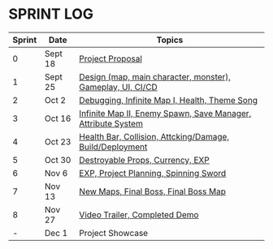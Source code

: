 # SPRINT LOG

| Sprint | Date | Topics |
|-------|--------|--------|
| 0 | Sept 18 | [Project Proposal](https://docs.google.com/presentation/d/1QZuCHcw-XQJX6cx3vN3X9eq7D1kBJrU_VfY-N7w5GjE/edit?usp=sharing) |
| 1 | Sept 25 | [Design (map, main character, monster), Gameplay, UI, CI/CD](https://docs.google.com/presentation/d/1XwsmqnvuUZy8hG3dEhCG0LhejiQz0n9hR5nsSBdyIQ4/edit?usp=sharing) |
| 2 | Oct 2 | [Debugging, Infinite Map I, Health, Theme Song](https://docs.google.com/presentation/d/1nX_O4f_KwobsOvix08OWkwDAaSNHP7dIX3qAlZBXIAQ/edit?usp=sharing) |
| 3 | Oct 16 | [Infinite Map II, Enemy Spawn, Save Manager, Attribute System](https://docs.google.com/presentation/d/1dii01qTQow6E7HbTXYZtBlbZcpw4KdgUccR2SQBJ770/edit?usp=sharing) |
| 4 | Oct 23 | [Health Bar, Collision, Attcking/Damage, Build/Deployment](https://docs.google.com/presentation/d/1YWExQFTeQ_wJTf-_P975b6vxPGwurcFSPL5Q_t86144/edit?usp=sharing) |
| 5 | Oct 30 | [Destroyable Props, Currency, EXP](https://docs.google.com/presentation/d/1tr08vZfxYO9gPdU97kq48HjzESffYSWqBbj3cb3Jtc4/edit?usp=sharing) |
| 6 | Nov 6 | [EXP, Project Planning, Spinning Sword](https://docs.google.com/presentation/d/10JnRSeJlbRkDH7tbecXtgftwfQmyWt-BksU94ErdFTk/edit?usp=sharing) |
| 7 | Nov 13 | [New Maps, Final Boss, Final Boss Map](https://docs.google.com/presentation/d/1flmdCDc0gNd1s5UuuHifoiaTP6mSc1E9sP77pmM7nVY/edit?usp=sharing) |
| 8 | Nov 27 | [Video Trailer, Completed Demo](https://docs.google.com/presentation/d/1ZV4E5aIVk8TuTw1cH2YxONrdNKeOWP1K0mPY3j61u4U/edit?usp=sharing) |
| - | Dec 1 | Project Showcase |
